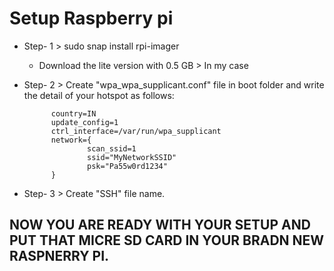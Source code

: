 # Setup Raspberry pi

- Step- 1 > sudo snap install rpi-imager

    - Download the lite version with 0.5 GB > In my case

- Step- 2 > Create "wpa_wpa_supplicant.conf" file in boot folder and write the detail of your hotspot as follows:

            country=IN
            update_config=1
            ctrl_interface=/var/run/wpa_supplicant
            network={
                    scan_ssid=1
                    ssid="MyNetworkSSID"
                    psk="Pa55w0rd1234"
            }

- Step- 3 > Create "SSH" file name.

## NOW YOU ARE READY WITH YOUR SETUP AND PUT THAT MICRE SD CARD IN YOUR BRADN NEW RASPNERRY PI.